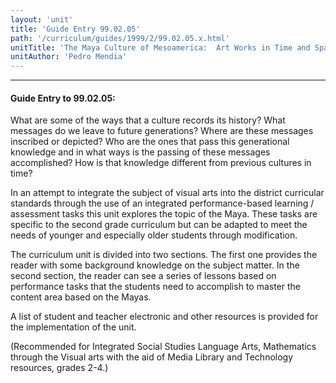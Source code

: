 ```yaml
---
layout: 'unit'
title: 'Guide Entry 99.02.05'
path: '/curriculum/guides/1999/2/99.02.05.x.html'
unitTitle: 'The Maya Culture of Mesoamerica:  Art Works in Time and Space'
unitAuthor: 'Pedro Mendia'
---
```


<body>
<hr/>
 <h4>
  Guide Entry to 99.02.05:
 </h4>
 What are some of the ways that a culture records its history? What messages do we leave to future generations? Where are these messages inscribed or depicted? Who are the ones that pass this generational knowledge and in what ways is the passing of these messages accomplished? How is that knowledge different from previous cultures in time?
<p>
  In an attempt to integrate the subject of visual arts into the district curricular standards through the use of an integrated performance-based learning / assessment tasks this unit explores the topic of the Maya. These tasks are specific to the second grade curriculum but can be adapted to meet the needs of younger and especially older students through modification.
 </p>
 <p>
  The curriculum unit is divided into two sections. The first one provides the reader with some background knowledge on the subject matter. In the second section, the reader can see a series of lessons based on performance tasks that the students need to accomplish to master the content area based on the Mayas.
 </p>
 <p>
  A list of student and teacher electronic and other resources is provided for the implementation of the unit.
 </p>
 <p>
  (Recommended for Integrated Social Studies Language Arts, Mathematics through the Visual arts with the aid of Media Library and Technology resources, grades 2-4.)
 </p>

</body>
